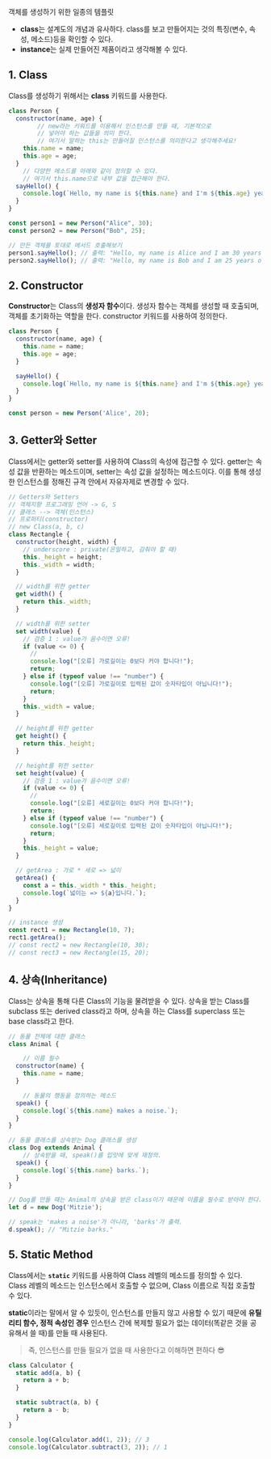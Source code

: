 객체를 생성하기 위한 일종의 템플릿
- **class**는 설계도의 개념과 유사하다. class를 보고 만들어지는 것의 특징(변수, 속성, 메소드)등을 확인할 수 있다.
- **instance**는 실제 만들어진 제품이라고 생각해볼 수 있다.

## 1. Class
Class를 생성하기 위해서는 **class** 키워드를 사용한다.
```js
class Person {
  constructor(name, age) {
		// new라는 키워드를 이용해서 인스턴스를 만들 때, 기본적으로
		// 넣어야 하는 값들을 의미 한다.
		// 여기서 말하는 this는 만들어질 인스턴스를 의미한다고 생각해주세요!
    this.name = name;
    this.age = age;
  }
	// 다양한 메소드를 아래와 같이 정의할 수 있다.
	// 여기서 this.name으로 내부 값을 접근해야 한다.
  sayHello() {
    console.log(`Hello, my name is ${this.name} and I'm ${this.age} years old.`);
  }
}

const person1 = new Person("Alice", 30);
const person2 = new Person("Bob", 25);

// 만든 객체를 토대로 메서드 호출해보기
person1.sayHello(); // 출력: "Hello, my name is Alice and I am 30 years old."
person2.sayHello(); // 출력: "Hello, my name is Bob and I am 25 years old."
```
## 2. Constructor
**Constructor**는 Class의 **생성자 함수**이다. 
생성자 함수는 객체를 생성할 때 호출되며, 객체를 초기화하는 역할을 한다. constructor 키워드를 사용하여 정의한다.

```js
class Person {
  constructor(name, age) {
    this.name = name;
    this.age = age;
  }

  sayHello() {
    console.log(`Hello, my name is ${this.name} and I'm ${this.age} years old.`);
  }
}

const person = new Person('Alice', 20);
```
## 3. Getter와 Setter
Class에서는 getter와 setter를 사용하여 Class의 속성에 접근할 수 있다. getter는 속성 값을 반환하는 메소드이며, setter는 속성 값을 설정하는 메소드이다. 이를 통해 생성한 인스턴스를 정해진 규격 안에서 자유자제로 변경할 수 있다.
```js
// Getters와 Setters
// 객체지향 프로그래밍 언어 -> G, S
// 클래스 --> 객체(인스턴스)
// 프로퍼티(constructor)
// new Class(a, b, c)
class Rectangle {
  constructor(height, width) {
    // underscore : private(은밀하고, 감춰야 할 때)
    this._height = height;
    this._width = width;
  }

  // width를 위한 getter
  get width() {
    return this._width;
  }

  // width를 위한 setter
  set width(value) {
    // 검증 1 : value가 음수이면 오류!
    if (value <= 0) {
      //
      console.log("[오류] 가로길이는 0보다 커야 합니다!");
      return;
    } else if (typeof value !== "number") {
      console.log("[오류] 가로길이로 입력된 값이 숫자타입이 아닙니다!");
      return;
    }
    this._width = value;
  }

  // height를 위한 getter
  get height() {
    return this._height;
  }

  // height를 위한 setter
  set height(value) {
    // 검증 1 : value가 음수이면 오류!
    if (value <= 0) {
      //
      console.log("[오류] 세로길이는 0보다 커야 합니다!");
      return;
    } else if (typeof value !== "number") {
      console.log("[오류] 세로길이로 입력된 값이 숫자타입이 아닙니다!");
      return;
    }
    this._height = value;
  }

  // getArea : 가로 * 세로 => 넓이
  getArea() {
    const a = this._width * this._height;
    console.log(`넓이는 => ${a}입니다.`);
  }
}

// instance 생성
const rect1 = new Rectangle(10, 7);
rect1.getArea();
// const rect2 = new Rectangle(10, 30);
// const rect3 = new Rectangle(15, 20);
```

## 4. 상속(Inheritance)
Class는 상속을 통해 다른 Class의 기능을 물려받을 수 있다. 상속을 받는 Class를 subclass 또는 derived class라고 하며, 상속을 하는 Class를 superclass 또는 base class라고 한다.

```js
// 동물 전체에 대한 클래스
class Animal {

	// 이름 필수
  constructor(name) {
    this.name = name;
  }

	// 동물의 행동을 정의하는 메소드
  speak() {
    console.log(`${this.name} makes a noise.`);
  }
}

// 동물 클래스를 상속받는 Dog 클래스를 생성
class Dog extends Animal {
	// 상속받을 때, speak()를 입맛에 맞게 재정의.
  speak() {
    console.log(`${this.name} barks.`);
  }
}

// Dog를 만들 때는 Animal의 상속을 받은 class이기 때문에 이름을 필수로 받아야 한다.
let d = new Dog('Mitzie');

// speak는 'makes a noise'가 아니라, 'barks'가 출력.
d.speak(); // "Mitzie barks."
```
## 5. Static Method
Class에서는 **`static`** 키워드를 사용하여 Class 레벨의 메소드를 정의할 수 있다. Class 레벨의 메소드는 인스턴스에서 호출할 수 없으며, Class 이름으로 직접 호출할 수 있다.

**static**이라는 말에서 알 수 있듯이, 인스턴스를 만들지 않고 사용할 수 있기 때문에 **유틸리티 함수, 정적 속성인 경우** 인스턴스 간에 복제할 필요가 없는 데이터(똑같은 것을 공유해서 쓸 때)를 만들 때 사용된다.

> 즉, 인스턴스를 만들 필요가 없을 때 사용한다고 이해하면 편하다 😎
>

```js
class Calculator {
  static add(a, b) {
    return a + b;
  }

  static subtract(a, b) {
    return a - b;
  }
}

console.log(Calculator.add(1, 2)); // 3
console.log(Calculator.subtract(3, 2)); // 1
```
